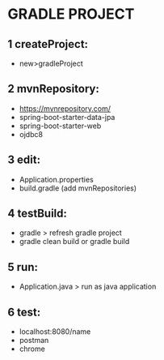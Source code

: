 # GRADLE PROJECT

## 1 createProject:
- new>gradleProject

## 2 mvnRepository:
- https://mvnrepository.com/
- spring-boot-starter-data-jpa
- spring-boot-starter-web
- ojdbc8

## 3 edit:
- Application.properties
- build.gradle (add mvnRepositories)

## 4 testBuild:
- gradle > refresh gradle project
- gradle clean build or gradle build

## 5 run:
- Application.java > run as java application

## 6 test:
- localhost:8080/name
- postman
- chrome

